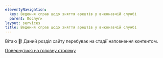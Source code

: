 ```yaml
---
eleventyNavigation:
  key: Ведення справ щодо зняття арештів у виконавчій службі
  parent: Послуги
layout: services
title: Ведення справ щодо зняття арештів у виконавчій службі
---
```


Вітаю 👋!
Даний розділ сайту перебуває на стадії наповнення контентом.

[Повернутися на головну сторінку](/)
